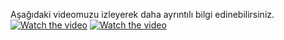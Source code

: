 Aşağıdaki videomuzu izleyerek daha ayrıntılı bilgi edinebilirsiniz.
[![Watch the video](https://user-images.githubusercontent.com/58268584/127107371-db30ccfb-b63a-4bbe-b7fb-d50d06226e94.png)](https://www.youtube.com/watch?v=VQ-E6r8rWYo&t=423s)
[![Watch the video](https://bilisimzirvesi.com.tr/documents/Sponsor/robusta-logo-2x-png.png)](https://drive.google.com/open?id=1gGlNq5_ZR1C1yIQtkZuS_aXoQNe7-Xj1&authuser=delivery%40robusta.com.tr&usp=drive_fs)
